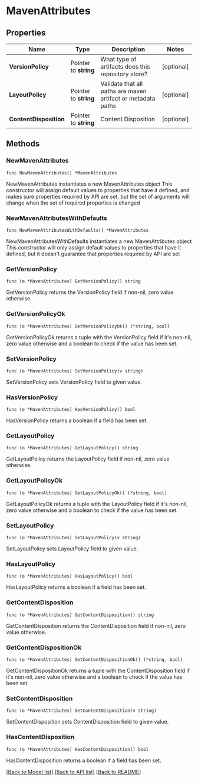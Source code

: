# MavenAttributes

## Properties

Name | Type | Description | Notes
------------ | ------------- | ------------- | -------------
**VersionPolicy** | Pointer to **string** | What type of artifacts does this repository store? | [optional] 
**LayoutPolicy** | Pointer to **string** | Validate that all paths are maven artifact or metadata paths | [optional] 
**ContentDisposition** | Pointer to **string** | Content Disposition | [optional] 

## Methods

### NewMavenAttributes

`func NewMavenAttributes() *MavenAttributes`

NewMavenAttributes instantiates a new MavenAttributes object
This constructor will assign default values to properties that have it defined,
and makes sure properties required by API are set, but the set of arguments
will change when the set of required properties is changed

### NewMavenAttributesWithDefaults

`func NewMavenAttributesWithDefaults() *MavenAttributes`

NewMavenAttributesWithDefaults instantiates a new MavenAttributes object
This constructor will only assign default values to properties that have it defined,
but it doesn't guarantee that properties required by API are set

### GetVersionPolicy

`func (o *MavenAttributes) GetVersionPolicy() string`

GetVersionPolicy returns the VersionPolicy field if non-nil, zero value otherwise.

### GetVersionPolicyOk

`func (o *MavenAttributes) GetVersionPolicyOk() (*string, bool)`

GetVersionPolicyOk returns a tuple with the VersionPolicy field if it's non-nil, zero value otherwise
and a boolean to check if the value has been set.

### SetVersionPolicy

`func (o *MavenAttributes) SetVersionPolicy(v string)`

SetVersionPolicy sets VersionPolicy field to given value.

### HasVersionPolicy

`func (o *MavenAttributes) HasVersionPolicy() bool`

HasVersionPolicy returns a boolean if a field has been set.

### GetLayoutPolicy

`func (o *MavenAttributes) GetLayoutPolicy() string`

GetLayoutPolicy returns the LayoutPolicy field if non-nil, zero value otherwise.

### GetLayoutPolicyOk

`func (o *MavenAttributes) GetLayoutPolicyOk() (*string, bool)`

GetLayoutPolicyOk returns a tuple with the LayoutPolicy field if it's non-nil, zero value otherwise
and a boolean to check if the value has been set.

### SetLayoutPolicy

`func (o *MavenAttributes) SetLayoutPolicy(v string)`

SetLayoutPolicy sets LayoutPolicy field to given value.

### HasLayoutPolicy

`func (o *MavenAttributes) HasLayoutPolicy() bool`

HasLayoutPolicy returns a boolean if a field has been set.

### GetContentDisposition

`func (o *MavenAttributes) GetContentDisposition() string`

GetContentDisposition returns the ContentDisposition field if non-nil, zero value otherwise.

### GetContentDispositionOk

`func (o *MavenAttributes) GetContentDispositionOk() (*string, bool)`

GetContentDispositionOk returns a tuple with the ContentDisposition field if it's non-nil, zero value otherwise
and a boolean to check if the value has been set.

### SetContentDisposition

`func (o *MavenAttributes) SetContentDisposition(v string)`

SetContentDisposition sets ContentDisposition field to given value.

### HasContentDisposition

`func (o *MavenAttributes) HasContentDisposition() bool`

HasContentDisposition returns a boolean if a field has been set.


[[Back to Model list]](../README.md#documentation-for-models) [[Back to API list]](../README.md#documentation-for-api-endpoints) [[Back to README]](../README.md)


